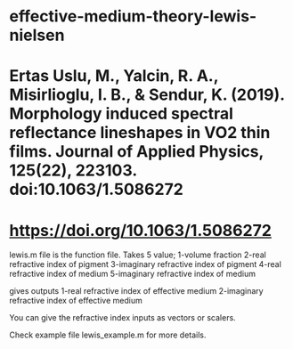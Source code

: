 # effective-medium-theory-lewis-nielsen

# Ertas Uslu, M., Yalcin, R. A., Misirlioglu, I. B., & Sendur, K. (2019). Morphology induced spectral reflectance lineshapes in VO2 thin films. Journal of Applied Physics, 125(22), 223103. doi:10.1063/1.5086272 
# https://doi.org/10.1063/1.5086272

lewis.m file is the function file. Takes 5 value; 1-volume fraction 2-real refractive index of pigment 3-imaginary refractive index of pigment 4-real refractive index of medium 5-imaginary refractive index of medium

gives outputs 1-real refractive index of effective medium 2-imaginary refractive index of effective medium

You can give the refractive index inputs as vectors or scalers. 

Check example file lewis_example.m for more details.

